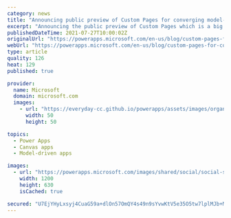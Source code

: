 ```yaml
---
category: news
title: "Announcing public preview of Custom Pages for converging model-driven apps and canvas apps"
excerpt: "Announcing the public preview of Custom Pages which is a big leap forward in the convergence of model-driven apps and canvas apps into a single Power App."
publishedDateTime: 2021-07-27T10:00:02Z
originalUrl: "https://powerapps.microsoft.com/en-us/blog/custom-pages-for-converging-model-driven-apps-and-canvas-apps/"
webUrl: "https://powerapps.microsoft.com/en-us/blog/custom-pages-for-converging-model-driven-apps-and-canvas-apps/"
type: article
quality: 126
heat: 129
published: true

provider:
  name: Microsoft
  domain: microsoft.com
  images:
    - url: "https://everyday-cc.github.io/powerapps/assets/images/organizations/microsoft.com-50x50.jpg"
      width: 50
      height: 50

topics:
  - Power Apps
  - Canvas apps
  - Model-driven apps

images:
  - url: "https://powerapps.microsoft.com/images/shared/social/social-share-post-ignite.png"
    width: 1200
    height: 630
    isCached: true

secured: "U7EjYHyLxsyj4CuaG59a+dlOn57OmQY4s49n9sYvwKtV5e35O5tw7lplMJb+MvHM5Wx0xudCdKXG0gaQegLYb4XlH1M+Yq/Aaa7a2ko4eIUYrwoWK5/cAOES6BG8aOjyvf4HHBrmga4PlNI80EFwpvyR2lUr1oe0c9IGo1zJOiFV00HIiet14a3IubCEs64HVF52iq6WOAPO43KffWxz7vJ7oYPQOFWgUX42QAbK5c3zoHG6vYx5ThYQJHGgCCjLSGGKKE/jaQ8oYIeutqZHMs+qlFN5X3NwvGkgOp7b+IKl3MRtKM6YSqWP+xr7FH8ZEvZxPKNNOTWtAbOVle0/iEvOJPAGBrY3XpSH/W6t9RE=;CBqpajJFYdTo7VlXKrPuwA=="
---
```


